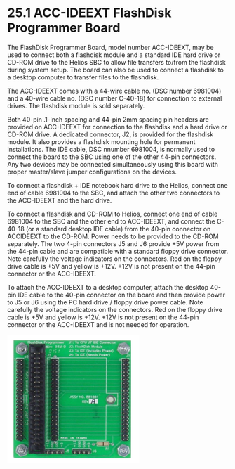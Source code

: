 # 25.1 ACC-IDEEXT FlashDisk Programmer Board

The FlashDisk Programmer Board, model number ACC-IDEEXT, may be used to connect both a flashdisk module and a standard IDE hard drive or CD-ROM drive to the Helios SBC to allow file transfers to/from the flashdisk during system setup. The board can also be used to connect a flashdisk to a desktop computer to transfer files to the flashdisk. 

The ACC-IDEEXT comes with a 44-wire cable no. \(DSC number 6981004\) and a 40-wire cable no. \(DSC number C-40-18\) for connection to external drives. The flashdisk module is sold separately. 

Both 40-pin .1-inch spacing and 44-pin 2mm spacing pin headers are provided on ACC-IDEEXT for connection to the flashdisk and a hard drive or CD-ROM drive. A dedicated connector, J2, is provided for the flashdisk module. It also provides a flashdisk mounting hole for permanent installations. The IDE cable, DSC nnumber 6981004, is normally used to connect the board to the SBC using one of the other 44-pin connectors. Any two devices may be connected simultaneously using this board with proper master/slave jumper configurations on the devices. 

To connect a flashdisk + IDE notebook hard drive to the Helios, connect one end of cable 6981004 to the SBC, and attach the other two connectors to the ACC-IDEEXT and the hard drive. 

To connect a flashdisk and CD-ROM to Helios, connect one end of cable 6981004 to the SBC and the other end to ACC-IDEEXT, and connect the C-40-18 \(or a standard desktop IDE cable\) from the 40-pin connector on ACCIDEEXT to the CD-ROM. Power needs to be provided to the CD-ROM separately. The two 4-pin connectors J5 and J6 provide +5V power from the 44-pin cable and are compatible with a standard floppy drive connector. Note carefully the voltage indicators on the connectors. Red on the floppy drive cable is +5V and yellow is +12V. +12V is not present on the 44-pin connector or the ACC-IDEEXT. 

To attach the ACC-IDEEXT to a desktop computer, attach the desktop 40-pin IDE cable to the 40-pin connector on the board and then provide power to J5 or J6 using the PC hard drive / floppy drive power cable. Note carefully the voltage indicators on the connectors. Red on the floppy drive cable is +5V and yellow is +12V. +12V is not present on the 44-pin connector or the ACC-IDEEXT and is not needed for operation.

![ACC-IDEEXT FlashDisk Programmer Board](../../../.gitbook/assets/image%20%28103%29.png)

